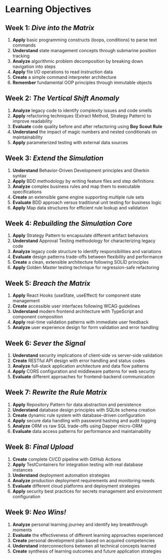 # Learning Objectives

## Week 1: *Dive into the Matrix*
1. **Apply** basic programming constructs (loops, conditions) to parse text commands
2. **Understand** state management concepts through submarine position tracking
3. **Analyze** algorithmic problem decomposition by breaking down navigation into steps
4. **Apply** file I/O operations to read instruction data
5. **Create** a simple command interpreter architecture
6. **Remember** fundamental OOP principles through immutable objects

## Week 2: *The Vertical Shift Anomaly*
1. **Analyze** legacy code to identify complexity issues and code smells
2. **Apply** refactoring techniques (Extract Method, Strategy Pattern) to improve readability
3. **Evaluate** code quality before and after refactoring using **Boy Scout Rule**
4. **Understand** the impact of magic numbers and nested conditionals on maintainability
5. **Apply** parameterized testing with external data sources

## Week 3: *Extend the Simulation*
1. **Understand** Behavior-Driven Development principles and Gherkin syntax
2. **Apply** BDD methodology by writing feature files and step definitions
3. **Analyze** complex business rules and map them to executable specifications
4. **Create** an extensible game engine supporting multiple rule sets
5. **Evaluate** BDD approach versus traditional unit testing for business logic
6. **Apply** Map data structures for efficient rule lookup and validation

## Week 4: *Rebuilding the Simulation Core*
1. **Apply** Strategy Pattern to encapsulate different artifact behaviors
2. **Understand** Approval Testing methodology for characterizing legacy code
3. **Analyze** legacy code structure to identify responsibilities and variations
4. **Evaluate** design patterns trade-offs between flexibility and performance
5. **Create** a clean, extensible architecture following SOLID principles
6. **Apply** Golden Master testing technique for regression-safe refactoring

## Week 5: *Breach the Matrix*
1. **Apply** React Hooks (useState, useEffect) for component state management
2. **Create** accessible user interfaces following WCAG guidelines
3. **Understand** modern frontend architecture with TypeScript and component composition
4. **Apply** real-time validation patterns with immediate user feedback
5. **Analyze** user experience design for form validation and error handling

## Week 6: *Sever the Signal*
1. **Understand** security implications of client-side vs server-side validation
2. **Create** RESTful API design with error handling and status codes
3. **Analyze** full-stack application architecture and data flow patterns
4. **Apply** CORS configuration and middleware patterns for web security
5. **Evaluate** different approaches for frontend-backend communication

## Week 7: *Rewrite the Rule Matrix*
1. **Apply** Repository Pattern for data abstraction and persistence
2. **Understand** database design principles with SQLite schema creation
3. **Create** dynamic rule system with database-driven configuration
4. **Apply** secure data handling with password hashing and audit logging
5. **Analyze** ORM vs raw SQL trade-offs using Dapper micro-ORM
6. **Evaluate** data access patterns for performance and maintainability

## Week 8: *Final Upload*
1. **Create** complete CI/CD pipeline with GitHub Actions
2. **Apply** TestContainers for integration testing with real database instances
3. **Understand** deployment automation strategies
4. **Analyze** production deployment requirements and monitoring needs
5. **Evaluate** different cloud platforms and deployment strategies
6. **Apply** security best practices for secrets management and environment configuration

## Week 9: *Neo Wins!*
1. **Analyze** personal learning journey and identify key breakthrough moments
2. **Evaluate** the effectiveness of different learning approaches experienced
3. **Create** personal development plan based on acquired competencies
4. **Understand** interconnections between all technical concepts learned
5. **Create** synthesis of learning outcomes and future application strategies